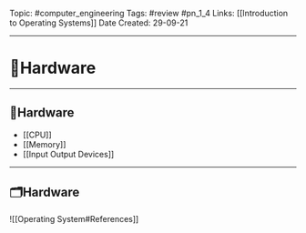Topic: #computer_engineering
Tags: #review #pn_1_4
Links: [[Introduction to Operating Systems]]
Date Created: 29-09-21

---

# 📗Hardware

---

## 📝Hardware

- [[CPU]]
- [[Memory]]
- [[Input Output Devices]]

---

## 🗂️Hardware

![[Operating System#References]]
